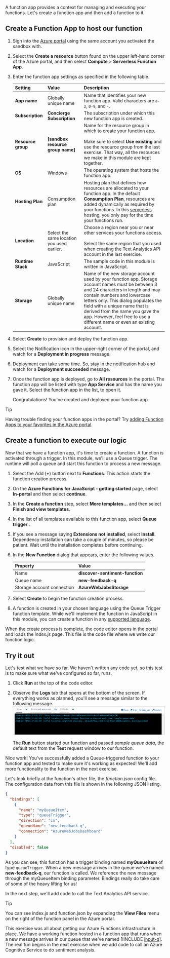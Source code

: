  A function app provides a context for managing and executing your functions. Let's create a function app and then add a function to it.

## Create a Function App to host our function

1. Sign into the [Azure portal](https://portal.azure.com/learn.docs.microsoft.com?azure-portal=true) using the same account you activated the sandbox with.

1. Select the **Create a resource** button found on the upper left-hand corner of the Azure portal, and then select **Compute** > **Serverless Function App**.

1. Enter the function app settings as specified in the following table.

    | Setting      | Value  | Description                                        |
    | ------------ |  ------- | -------------------------------------------------- |
    | **App name** | Globally unique name | Name that identifies your new function app. Valid characters are `a-z`, `0-9`, and `-`.  |
    | **Subscription** | **Concierge Subscription** | The subscription under which this new function app is created. |
    | **Resource group**|  **<rgn>[sandbox resource group name]</rgn>** | Name for the resource group in which to create your function app.<br/><br/>Make sure to select **Use existing** and use the resource group from the last exercise. That way, all the resources we make in this module are kept together. |
    | **OS** | Windows | The operating system that hosts the function app.  |
    | **Hosting Plan** |   Consumption plan | Hosting plan that defines how resources are allocated to your function app. In the default **Consumption Plan**, resources are added dynamically as required by your functions. In this [serverless](https://azure.microsoft.com/overview/serverless-computing/) hosting, you only pay for the time your functions run.   |
    | **Location** | Select the same location you used earlier. | Choose a region near you or near other services your functions access.<br/><br/>Select the same region that you used when creating the Text Analytics API account in the last exercise. |
    | **Runtime Stack** | JavaScript | The sample code in this module is written in JavaScript.  |
    | **Storage** |  Globally unique name |  Name of the new storage account used by your function app. Storage account names must be between 3 and 24 characters in length and may contain numbers and lowercase letters only. This dialog populates the field with a unique name that is derived from the name you gave the app. However, feel free to use a different name or even an existing account. |

1. Select **Create** to provision and deploy the function app.

1. Select the Notification icon in the upper-right corner of the portal, and watch for a **Deployment in progress** message.

1. Deployment can take some time. So, stay in the notification hub and  watch for a **Deployment succeeded** message.

1. Once the function app is deployed, go to **All resources** in the portal. The function app will be listed with type **App Service** and has the name you gave it. Select the function app in the list, to open it.

    Congratulations! You've created and deployed your function app.

> [!TIP]
> Having trouble finding your function apps in the portal? Try [adding Function Apps to your favorites in the Azure portal](https://docs.microsoft.com/azure/azure-functions/functions-how-to-use-azure-function-app-settings#favorite).

## Create a function to execute our logic

Now that we have a function app, it's time to create a function. A function is activated through a trigger. In this module, we'll use a Queue trigger. The runtime will poll a queue and start this function to process a new message.

1. Select the Add (**+**) button next to **Functions**. This action starts the function creation process.

1. On the **Azure Functions for JavaScript - getting started** page, select **In-portal** and then select **continue**.

1. In the **Create a function** step, select **More templates...** and then select **Finish and view templates**.

1. In the list of all templates available to this function app, select **Queue trigger** .

1. If you see a message saying  **Extensions not installed**, select **Install**. Dependency installation can take a couple of minutes, so please be patient. Wait until the installation completes before continuing.

1. In the **New Function** dialog that appears, enter the following values.

    |Property  |Value  |
    |---------|---------|
    |Name     |   **discover-sentiment-function**      |
    |Queue name     |   **new-feedback-q**      |
    |Storage account connection        |  **AzureWebJobsStorage**       |

1. Select **Create** to begin the function creation process.

1. A function is created in your chosen language using the Queue Trigger function template. While we'll implement the function in JavaScript in this module, you can create a function in any [supported language](https://docs.microsoft.com/azure/azure-functions/supported-languages).

When the create process is complete, the code editor opens in the portal and loads the *index.js* page. This file is the code file where we write our function logic.

## Try it out

Let's test what we have so far. We haven't written any code yet, so this test is to make sure what we've configured so far, runs.

1. Click **Run** at the top of the code editor.

1. Observe the **Logs** tab that opens at the bottom of the screen. If everything works as planned, you'll see a message similar to the following message.
    ![Screenshot of response message of a successful call to our function.](../media/func-default-run.PNG)

    The **Run** button started our function and passed *sample queue data*, the default text from the **Test** request window to our function.

Nice work! You've successfully added a Queue-triggered function to your function app and tested to make sure it's working as expected! We'll add more functionality to the function in the next exercise.

Let's look briefly at the function's other file, the *function.json* config file. The configuration data from this file is shown in the following JSON listing.

```json
{
  "bindings": [
    {
      "name": "myQueueItem",
      "type": "queueTrigger",
      "direction": "in",
      "queueName": "new-feedback-q",
      "connection": "AzureWebJobsDashboard"
    }
  ],
  "disabled": false
}
```

As you can see, this function has a trigger binding named **myQueueItem** of type `queueTrigger`. When a new message arrives in the queue we've named **new-feedback-q**, our function is called. We reference the new message through the myQueueItem binding parameter. Bindings really do take care of some of the heavy lifting for us!

In the next step, we'll add code to call the Text Analytics API service.

> [!TIP]
> You can see index.js and function.json by expanding the **View Files** menu on the right of the function panel in the Azure portal.

This exercise was all about getting our Azure Functions infrastructure in place. We have a working function hosted in a function app that runs when a new message arrives in our queue that we've named [!INCLUDE [input-q](./q-name-input.md)]. The real fun begins in the next exercise when we add code to call an Azure Cognitive Service to do sentiment analysis.